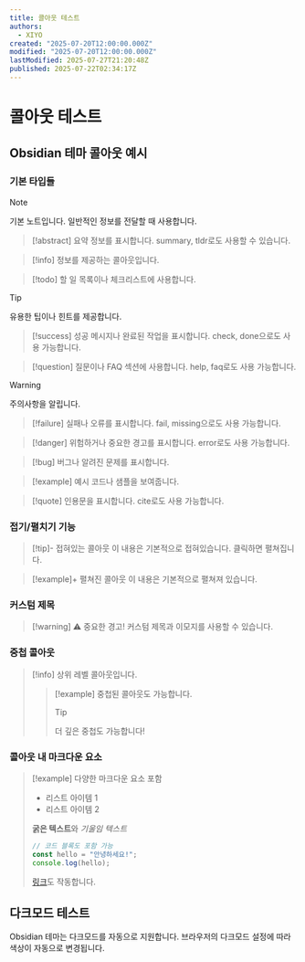 ```yaml
---
title: 콜아웃 테스트
authors:
  - XIYO
created: "2025-07-20T12:00:00.000Z"
modified: "2025-07-20T12:00:00.000Z"
lastModified: 2025-07-27T21:20:48Z
published: 2025-07-22T02:34:17Z
---
```


# 콜아웃 테스트

## Obsidian 테마 콜아웃 예시

### 기본 타입들

> [!note]
> 기본 노트입니다. 일반적인 정보를 전달할 때 사용합니다.

> [!abstract]
> 요약 정보를 표시합니다. summary, tldr로도 사용할 수 있습니다.

> [!info]
> 정보를 제공하는 콜아웃입니다.

> [!todo]
> 할 일 목록이나 체크리스트에 사용합니다.

> [!tip]
> 유용한 팁이나 힌트를 제공합니다.

> [!success]
> 성공 메시지나 완료된 작업을 표시합니다. check, done으로도 사용 가능합니다.

> [!question]
> 질문이나 FAQ 섹션에 사용합니다. help, faq로도 사용 가능합니다.

> [!warning]
> 주의사항을 알립니다.

> [!failure]
> 실패나 오류를 표시합니다. fail, missing으로도 사용 가능합니다.

> [!danger]
> 위험하거나 중요한 경고를 표시합니다. error로도 사용 가능합니다.

> [!bug]
> 버그나 알려진 문제를 표시합니다.

> [!example]
> 예시 코드나 샘플을 보여줍니다.

> [!quote]
> 인용문을 표시합니다. cite로도 사용 가능합니다.

### 접기/펼치기 기능

> [!tip]- 접혀있는 콜아웃
> 이 내용은 기본적으로 접혀있습니다. 클릭하면 펼쳐집니다.

> [!example]+ 펼쳐진 콜아웃
> 이 내용은 기본적으로 펼쳐져 있습니다.

### 커스텀 제목

> [!warning] ⚠️ 중요한 경고!
> 커스텀 제목과 이모지를 사용할 수 있습니다.

### 중첩 콜아웃

> [!info]
> 상위 레벨 콜아웃입니다.
> > [!example]
> > 중첩된 콜아웃도 가능합니다.
> > > [!tip]
> > > 더 깊은 중첩도 가능합니다!

### 콜아웃 내 마크다운 요소

> [!example] 다양한 마크다운 요소 포함
> - 리스트 아이템 1
> - 리스트 아이템 2
> 
> **굵은 텍스트**와 *기울임 텍스트*
> 
> ```javascript
> // 코드 블록도 포함 가능
> const hello = "안녕하세요!";
> console.log(hello);
> ```
> 
> [링크](https://xiyo.dev)도 작동합니다.

## 다크모드 테스트

Obsidian 테마는 다크모드를 자동으로 지원합니다. 브라우저의 다크모드 설정에 따라 색상이 자동으로 변경됩니다.
